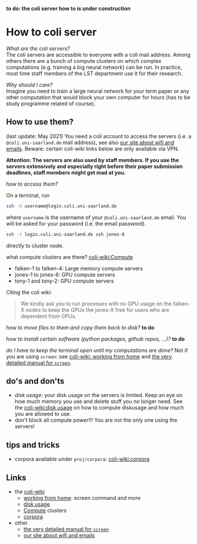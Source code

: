 **to do: the coli server how to is under construction**

# How to coli server

*What are the coli servers?*  
The coli servers are accessible to everyone with a coli mail address. Among others there are a bunch of compute clusters on which complex computations (e.g. training a big neural network) can be run. In practice, most time staff members of the LST department use it for their research. 

*Why should I care?*  
Imagine you need to train a large neural network for your term paper or any other computation that would block your own computer for hours (has to be study programme related of course).


## How to use them?

(last update: May 2021)
You need a coli account to access the servers (i.e. a `@coli.uni-saarland.de` mail address), see also [our site about wifi and emails](wifi_and_emails.html).
Beware: certain coli-wiki links below are only available via VPN.

**Attention: The servers are also used by staff members. If you use the servers extensively and especially right before their paper submission deadlines, staff members might get mad at you.**


*how to access them?*

<!-- todo: windows, linux with file explorer nautilus, ... -->

On a terminal, run
```bash
ssh -X username@login.coli.uni-saarland.de
```
where `username` is the username of your `@coli.uni-saarland.de` email. You will be asked for your password (i.e. the email password).
```bash
ssh -t login.coli.uni-saarland.de ssh jones-6
```
directly to cluster node.

what compute clusters are there?
[coli-wiki:Compute](https://wiki.coli.uni-saarland.de/wiki/index.php/User_Doc/Compute)

- falken-1 to falken-4: Large memory compute servers 
- jones-1 to jones-6: GPU compute servers 
- tony-1 and tony-2: GPU compute servers

Citing the coli wiki:

> We kindly ask you to run processes with no GPU usage on the falken-X nodes to keep the GPUs the jones-X free for users who are dependent from GPUs.


*how to move files to them and copy them back to disk?*
**to do**

*how to install certain software (python packages, github repos, ...)?*
**to do**

*do I have to keep the terminal open until my computations are done?*
Not if you are using `screen`: see [coli-wiki: working from home](https://wiki.coli.uni-saarland.de/public/Working_from_home) and [the very detailed manual for `screen`](https://www.gnu.org/software/screen/manual/screen.html).

## do's and don'ts 

- *disk usage*: your disk usage on the servers is limited. Keep an eye on how much memory you use and delete stuff you no longer need. See the [coli-wiki:disk usage](https://wiki.coli.uni-saarland.de/public/DiskUsage) on how to compute diskusage and how much you are allowed to use.
- don't block all compute power!!! You are not the only one using the servers!

## tips and tricks 

<!--
- **todo check this** downloading models on any of the uni cluster servers? run `unset http_proxy` and `unset https_proxy` first. 
--> 
- corpora available under `proj/corpora`: [coli-wiki:corpora](https://wiki.coli.uni-saarland.de/wiki/index.php/User_Doc/Corpora)


## Links
- the [coli-wiki](https://wiki.coli.uni-saarland.de/wiki)
    - [working from home](https://wiki.coli.uni-saarland.de/public/Working_from_home): screen command and more
    - [disk usage](https://wiki.coli.uni-saarland.de/public/DiskUsage)
    - [Compute](https://wiki.coli.uni-saarland.de/wiki/index.php/User_Doc/Compute) clusters
    - [corpora](https://wiki.coli.uni-saarland.de/wiki/index.php/User_Doc/Corpora)
- other
    - [the very detailed manual for `screen`](https://www.gnu.org/software/screen/manual/screen.html)
    - [our site about wifi and emails](wifi_and_emails.html)


